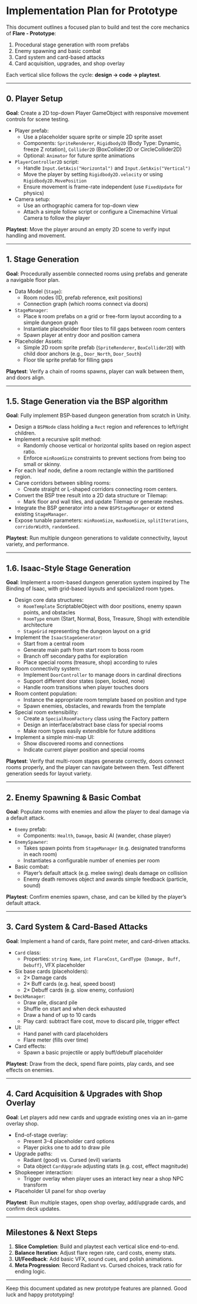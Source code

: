 # Implementation Plan for Prototype

This document outlines a focused plan to build and test the core mechanics of **Flare - Prototype**:
1. Procedural stage generation with room prefabs
2. Enemy spawning and basic combat
3. Card system and card-based attacks
4. Card acquisition, upgrades, and shop overlay

Each vertical slice follows the cycle: **design → code → playtest**.

---

## 0. Player Setup

**Goal**: Create a 2D top-down Player GameObject with responsive movement controls for scene testing.

- Player prefab:
  - Use a placeholder square sprite or simple 2D sprite asset
  - Components: `SpriteRenderer`, `Rigidbody2D` (Body Type: Dynamic, freeze Z rotation), `Collider2D` (BoxCollider2D or CircleCollider2D)
  - Optional: `Animator` for future sprite animations
- `PlayerController2D` script:
  - Handle `Input.GetAxis("Horizontal")` and `Input.GetAxis("Vertical")`
  - Move the player by setting `Rigidbody2D.velocity` or using `Rigidbody2D.MovePosition`
  - Ensure movement is frame-rate independent (use `FixedUpdate` for physics)
- Camera setup:
  - Use an orthographic camera for top-down view
  - Attach a simple follow script or configure a Cinemachine Virtual Camera to follow the player

**Playtest**: Move the player around an empty 2D scene to verify input handling and movement.

---

## 1. Stage Generation

**Goal**: Procedurally assemble connected rooms using prefabs and generate a navigable floor plan.

- Data Model (`Stage`):
  - Room nodes (ID, prefab reference, exit positions)
  - Connection graph (which rooms connect via doors)
- `StageManager`:
  - Place `N` room prefabs on a grid or free-form layout according to a simple dungeon graph
  - Instantiate placeholder floor tiles to fill gaps between room centers
  - Spawn player at entry door and position camera
- Placeholder Assets:
  - Simple 2D room sprite prefab (`SpriteRenderer`, `BoxCollider2D`) with child door anchors (e.g., `Door_North`, `Door_South`)
  - Floor tile sprite prefab for filling gaps

**Playtest**: Verify a chain of rooms spawns, player can walk between them, and doors align.

---

## 1.5. Stage Generation via the BSP algorithm

**Goal**: Fully implement BSP-based dungeon generation from scratch in Unity.

- Design a `BSPNode` class holding a `Rect` region and references to left/right children.
- Implement a recursive split method:
  - Randomly choose vertical or horizontal splits based on region aspect ratio.
  - Enforce `minRoomSize` constraints to prevent sections from being too small or skinny.
- For each leaf node, define a room rectangle within the partitioned region.
- Carve corridors between sibling rooms:
  - Create straight or L-shaped corridors connecting room centers.
- Convert the BSP tree result into a 2D data structure or Tilemap:
  - Mark floor and wall tiles, and update Tilemap or generate meshes.
- Integrate the BSP generator into a new `BSPStageManager` or extend existing `StageManager`.
- Expose tunable parameters: `minRoomSize`, `maxRoomSize`, `splitIterations`, `corridorWidth`, `randomSeed`.

**Playtest**: Run multiple dungeon generations to validate connectivity, layout variety, and performance.

---

## 1.6. Isaac-Style Stage Generation

**Goal**: Implement a room-based dungeon generation system inspired by The Binding of Isaac, with grid-based layouts and specialized room types.

- Design core data structures:
  - `RoomTemplate` ScriptableObject with door positions, enemy spawn points, and obstacles
  - `RoomType` enum (Start, Normal, Boss, Treasure, Shop) with extendible architecture
  - `StageGrid` representing the dungeon layout on a grid
- Implement the `IsaacStageGenerator`:
  - Start from a central room
  - Generate main path from start room to boss room
  - Branch off secondary paths for exploration
  - Place special rooms (treasure, shop) according to rules
- Room connectivity system:
  - Implement `DoorController` to manage doors in cardinal directions
  - Support different door states (open, locked, none)
  - Handle room transitions when player touches doors
- Room content population:
  - Instance the appropriate room template based on position and type
  - Spawn enemies, obstacles, and rewards from the template
- Special room extensibility:
  - Create a `SpecialRoomFactory` class using the Factory pattern
  - Design an interface/abstract base class for special rooms
  - Make room types easily extendible for future additions
- Implement a simple mini-map UI:
  - Show discovered rooms and connections
  - Indicate current player position and special rooms

**Playtest**: Verify that multi-room stages generate correctly, doors connect rooms properly, and the player can navigate between them. Test different generation seeds for layout variety.

---

## 2. Enemy Spawning & Basic Combat

**Goal**: Populate rooms with enemies and allow the player to deal damage via a default attack.

- `Enemy` prefab:
  - Components: `Health`, `Damage`, basic AI (wander, chase player)
- `EnemySpawner`:
  - Takes spawn points from `StageManager` (e.g. designated transforms in each room)
  - Instantiates a configurable number of enemies per room
- Basic combat:
  - Player’s default attack (e.g. melee swing) deals damage on collision
  - Enemy death removes object and awards simple feedback (particle, sound)

**Playtest**: Confirm enemies spawn, chase, and can be killed by the player’s default attack.

---

## 3. Card System & Card-Based Attacks

**Goal**: Implement a hand of cards, flare point meter, and card-driven attacks.

- `Card` class:
  - Properties: `string Name`, `int FlareCost`, `CardType {Damage, Buff, Debuff}`, VFX placeholder
- Six base cards (placeholders):
  - 2× Damage cards
  - 2× Buff cards (e.g. heal, speed boost)
  - 2× Debuff cards (e.g. slow enemy, confusion)
- `DeckManager`:
  - Draw pile, discard pile
  - Shuffle on start and when deck exhausted
  - Draw a hand of up to 10 cards
  - Play card: subtract flare cost, move to discard pile, trigger effect
- UI:
  - Hand panel with card placeholders
  - Flare meter (fills over time)
- Card effects:
  - Spawn a basic projectile or apply buff/debuff placeholder

**Playtest**: Draw from the deck, spend flare points, play cards, and see effects on enemies.

---

## 4. Card Acquisition & Upgrades with Shop Overlay

**Goal**: Let players add new cards and upgrade existing ones via an in-game overlay shop.

- End-of-stage overlay:
  - Present 3–4 placeholder card options
  - Player picks one to add to draw pile
- Upgrade paths:
  - Radiant (good) vs. Cursed (evil) variants
  - Data object `CardUpgrade` adjusting stats (e.g. cost, effect magnitude)
- Shopkeeper interaction:
  - Trigger overlay when player uses an interact key near a shop NPC transform
- Placeholder UI panel for shop overlay

**Playtest**: Run multiple stages, open shop overlay, add/upgrade cards, and confirm deck updates.

---

## Milestones & Next Steps

1. **Slice Completion**: Build and playtest each vertical slice end-to-end.
2. **Balance Iteration**: Adjust flare regen rate, card costs, enemy stats.
3. **UI/Feedback**: Add basic VFX, sound cues, and polish animations.
4. **Meta Progression**: Record Radiant vs. Cursed choices, track ratio for ending logic.

---

Keep this document updated as new prototype features are planned. Good luck and happy prototyping!

